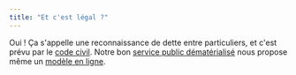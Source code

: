 ```yaml
---
title: "Et c'est légal ?"
---
```


Oui ! Ça s'appelle une reconnaissance de dette entre particuliers, et c'est
prévu par le [code
civil](https://www.legifrance.gouv.fr/affichCodeArticle.do?cidTexte=LEGITEXT000006070721&idArticle=LEGIARTI000006437995&dateTexte=&categorieLien=cid).
Notre bon [service public dématérialisé](https://www.service-public.fr/particuliers/vosdroits/R38209) nous propose même un
[modèle en ligne](https://www.service-public.fr/particuliers/vosdroits/R38209).
